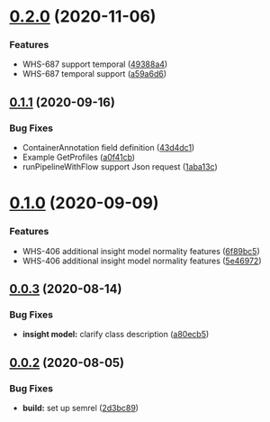 # [0.2.0](https://github.com/IBM/whcs-go-sdk/compare/v0.1.1...v0.2.0) (2020-11-06)


### Features

* WHS-687 support temporal ([49388a4](https://github.com/IBM/whcs-go-sdk/commit/49388a4367199c74a89637933bf4ccc954b5b797))
* WHS-687 temporal support ([a59a6d6](https://github.com/IBM/whcs-go-sdk/commit/a59a6d63e4aebd3afe19617359a05560fd17286c))

## [0.1.1](https://github.com/IBM/whcs-go-sdk/compare/v0.1.0...v0.1.1) (2020-09-16)


### Bug Fixes

* ContainerAnnotation field definition ([43d4dc1](https://github.com/IBM/whcs-go-sdk/commit/43d4dc10eb0a2b74b3bd0a08b68d8dc196327ef5))
* Example GetProfiles ([a0f41cb](https://github.com/IBM/whcs-go-sdk/commit/a0f41cb3fc7d2ed0312052ea55de47679f011964))
* runPipelineWithFlow support Json request ([1aba13c](https://github.com/IBM/whcs-go-sdk/commit/1aba13ce7b7a346fd4a1297f95681bd7a5589829))

# [0.1.0](https://github.com/IBM/whcs-go-sdk/compare/v0.0.3...v0.1.0) (2020-09-09)


### Features

* WHS-406 additional insight model normality features ([6f89bc5](https://github.com/IBM/whcs-go-sdk/commit/6f89bc5c693ca7b8d72f8e85ad5b758a1de42ae6))
* WHS-406 additional insight model normality features ([5e46972](https://github.com/IBM/whcs-go-sdk/commit/5e4697256799722b667d3a6ec246114e55035dc6))

## [0.0.3](https://github.com/IBM/whcs-go-sdk/compare/v0.0.2...v0.0.3) (2020-08-14)


### Bug Fixes

* **insight model:** clarify class description ([a80ecb5](https://github.com/IBM/whcs-go-sdk/commit/a80ecb5db20fed9e2655f8ecc2e444639f0c2f4f))

## [0.0.2](https://github.com/IBM/whcs-go-sdk/compare/v0.0.1...v0.0.2) (2020-08-05)


### Bug Fixes

* **build:** set up semrel ([2d3bc89](https://github.com/IBM/whcs-go-sdk/commit/2d3bc89e5b170a94e28c7709ceebe08867e0c390))
